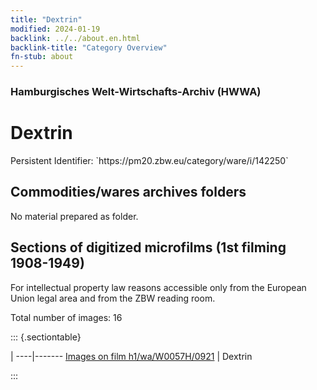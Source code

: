 ```yaml
---
title: "Dextrin"
modified: 2024-01-19
backlink: ../../about.en.html
backlink-title: "Category Overview"
fn-stub: about
---
```


### Hamburgisches Welt-Wirtschafts-Archiv (HWWA)

# Dextrin

<div class="hint">Persistent Identifier: `https://pm20.zbw.eu/category/ware/i/142250`</div>







## Commodities/wares archives folders





No material prepared as folder.



<a id="filmsections" />

## Sections of digitized microfilms (1st filming 1908-1949)

<p>For intellectual property law reasons accessible only from the European Union legal area and from the ZBW reading room.</p>



<p>Total number of images: 16</p>




::: {.sectiontable}

 | 
----|-------
<a class="btn" href="https://pm20.zbw.eu/film/h1/wa/W0057H/0921" rel="nofollow">Images on film h1/wa/W0057H/0921</a> | Dextrin


:::
















